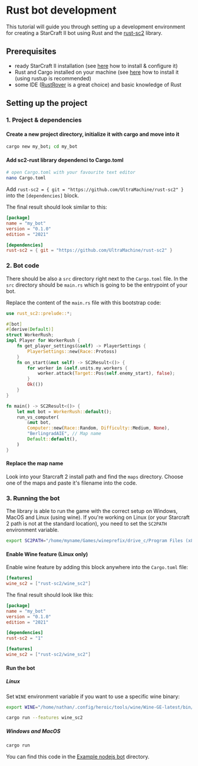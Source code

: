 # Rust bot development

This tutorial will guide you through setting up a development environment for creating a StarCraft II bot using Rust
and the [rust-sc2](https://github.com/UltraMachine/rust-sc2) library.

## Prerequisites

- ready StarCraft II installation (see [here](../../README.md#1-get--configure-starcraft-ii) how to install & configure it)
- Rust and Cargo installed on your machine (see [here](https://www.rust-lang.org/tools/install) how to install it (using rustup is recommended)
- some IDE ([RustRover](https://www.jetbrains.com/rust/) is a great choice) and basic knowledge of Rust

## Setting up the project
### 1. Project & dependencies
#### Create a new project directory, initialize it with cargo and move into it
```bash
cargo new my_bot; cd my_bot
```

#### Add sc2-rust library dependenci to Cargo.toml
```bash
# open Cargo.toml with your favourite text editor
nano Cargo.toml
```

Add `rust-sc2 = { git = "https://github.com/UltraMachine/rust-sc2" }` into the `[dependencies]` block.

The final result should look similar to this:

```toml
[package]
name = "my_bot"
version = "0.1.0"
edition = "2021"

[dependencies]
rust-sc2 = { git = "https://github.com/UltraMachine/rust-sc2" }
```

### 2. Bot code
There should be also a `src` directory right next to the `Cargo.toml` file. In the `src` directory should be `main.rs` which is going to be the entrypoint of your bot.

Replace the content of the `main.rs` file with this bootstrap code:
```rust
use rust_sc2::prelude::*;

#[bot]
#[derive(Default)]
struct WorkerRush;
impl Player for WorkerRush {
    fn get_player_settings(&self) -> PlayerSettings {
        PlayerSettings::new(Race::Protoss)
    }
    fn on_start(&mut self) -> SC2Result<()> {
        for worker in &self.units.my.workers {
            worker.attack(Target::Pos(self.enemy_start), false);
        }
        Ok(())
    }
}

fn main() -> SC2Result<()> {
    let mut bot = WorkerRush::default();
    run_vs_computer(
        &mut bot,
        Computer::new(Race::Random, Difficulty::Medium, None),
        "BerlingradAIE", // Map name
        Default::default(),
    )
}
```
#### Replace the map name
Look into your Starcraft 2 install path and find the `maps` directory. Choose one of the maps and paste it's filename into the code.

### 3. Running the bot
The library is able to run the game with the correct setup on Windows, MacOS and Linux (using wine).
If you're working on Linux (or your Starcraft 2 path is not at the standard location), you need to set the `SC2PATH` environment variable.
```bash
export SC2PATH="/home/myname/Games/wineprefix/drive_c/Program Files (x86)/StarCraft II/"
```

#### Enable Wine feature (Linux only)
Enable wine feature by adding this block anywhere into the `Cargo.toml` file:
```toml
[features]
wine_sc2 = ["rust-sc2/wine_sc2"]
```

The final result should look like this:
```toml
[package]
name = "my_bot"
version = "0.1.0"
edition = "2021"

[dependencies]
rust-sc2 = "1"

[features]
wine_sc2 = ["rust-sc2/wine_sc2"]
```

#### Run the bot
##### Linux
Set `WINE` environment variable if you want to use a specific wine binary:
```bash
export WINE="/home/nathan/.config/heroic/tools/wine/Wine-GE-latest/bin/wine64"
```
```bash
cargo run --features wine_sc2
```
##### Windows and MacOS
```bash
cargo run
```

You can find this code in the [Example nodejs bot](../../examples/rust-bot) directory.
